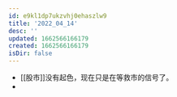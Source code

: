 ```yaml
---
id: e9kl1dp7ukzvhj0ehaszlw9
title: '2022_04_14'
desc: ''
updated: 1662566166179
created: 1662566166179
isDir: false
---
```

- [[股市]]没有起色，现在只是在等救市的信号了。
-